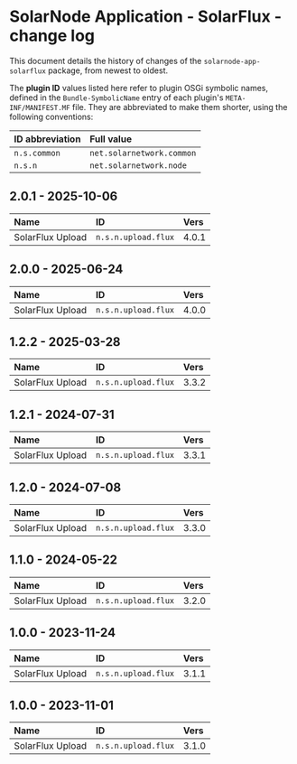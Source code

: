 # SolarNode Application - SolarFlux - change log

This document details the history of changes of the `solarnode-app-solarflux` package, from
newest to oldest.

The **plugin ID** values listed here refer to plugin OSGi symbolic names, defined in the
`Bundle-SymbolicName` entry of each plugin's `META-INF/MANIFEST.MF` file. They are abbreviated to
make them shorter, using the following conventions:

| ID abbreviation | Full value                |
|:----------------|:--------------------------|
| `n.s.common`    | `net.solarnetwork.common` |
| `n.s.n`         | `net.solarnetwork.node`   |

## 2.0.1 - 2025-10-06

| Name             | ID                  | Vers  |
|:-----------------|:--------------------|:------|
| SolarFlux Upload | `n.s.n.upload.flux` | 4.0.1 |


## 2.0.0 - 2025-06-24

| Name             | ID                  | Vers  |
|:-----------------|:--------------------|:------|
| SolarFlux Upload | `n.s.n.upload.flux` | 4.0.0 |


## 1.2.2 - 2025-03-28

| Name             | ID                  | Vers  |
|:-----------------|:--------------------|:------|
| SolarFlux Upload | `n.s.n.upload.flux` | 3.3.2 |


## 1.2.1 - 2024-07-31

| Name             | ID                  | Vers  |
|:-----------------|:--------------------|:------|
| SolarFlux Upload | `n.s.n.upload.flux` | 3.3.1 |


## 1.2.0 - 2024-07-08

| Name             | ID                  | Vers  |
|:-----------------|:--------------------|:------|
| SolarFlux Upload | `n.s.n.upload.flux` | 3.3.0 |


## 1.1.0 - 2024-05-22

| Name             | ID                  | Vers  |
|:-----------------|:--------------------|:------|
| SolarFlux Upload | `n.s.n.upload.flux` | 3.2.0 |


## 1.0.0 - 2023-11-24

| Name             | ID                  | Vers  |
|:-----------------|:--------------------|:------|
| SolarFlux Upload | `n.s.n.upload.flux` | 3.1.1 |


## 1.0.0 - 2023-11-01

| Name             | ID                  | Vers  |
|:-----------------|:--------------------|:------|
| SolarFlux Upload | `n.s.n.upload.flux` | 3.1.0 |
